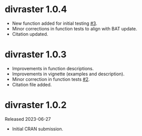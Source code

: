 # divraster 1.0.4

* New function added for initial testing [#3](https://github.com/flaviomoc/divraster/issues/3).
* Minor corrections in function tests to align with BAT update.
* Citation updated.

# divraster 1.0.3

* Improvements in function descriptions.
* Improvements in vignette (examples and description).
* Minor correction in function tests [#2](https://github.com/flaviomoc/divraster/issues/2).
* Citation file added.

# divraster 1.0.2

Released 2023-06-27

* Initial CRAN submission.
